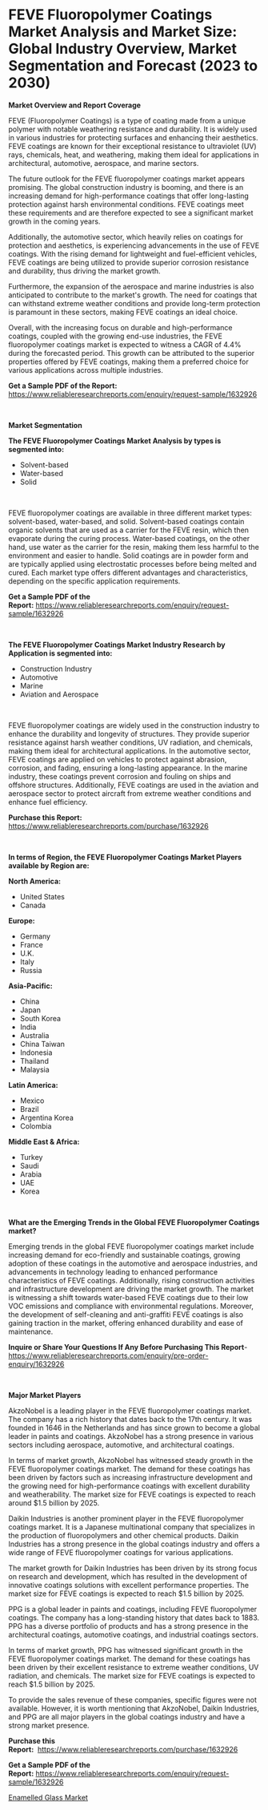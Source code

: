 <p><h1>FEVE Fluoropolymer Coatings Market Analysis and Market Size: Global Industry Overview, Market Segmentation and Forecast (2023 to 2030)</h1></p><p><strong>Market Overview and Report Coverage</strong></p>
<p><p>FEVE (Fluoropolymer Coatings) is a type of coating made from a unique polymer with notable weathering resistance and durability. It is widely used in various industries for protecting surfaces and enhancing their aesthetics. FEVE coatings are known for their exceptional resistance to ultraviolet (UV) rays, chemicals, heat, and weathering, making them ideal for applications in architectural, automotive, aerospace, and marine sectors.</p><p>The future outlook for the FEVE fluoropolymer coatings market appears promising. The global construction industry is booming, and there is an increasing demand for high-performance coatings that offer long-lasting protection against harsh environmental conditions. FEVE coatings meet these requirements and are therefore expected to see a significant market growth in the coming years.</p><p>Additionally, the automotive sector, which heavily relies on coatings for protection and aesthetics, is experiencing advancements in the use of FEVE coatings. With the rising demand for lightweight and fuel-efficient vehicles, FEVE coatings are being utilized to provide superior corrosion resistance and durability, thus driving the market growth.</p><p>Furthermore, the expansion of the aerospace and marine industries is also anticipated to contribute to the market's growth. The need for coatings that can withstand extreme weather conditions and provide long-term protection is paramount in these sectors, making FEVE coatings an ideal choice.</p><p>Overall, with the increasing focus on durable and high-performance coatings, coupled with the growing end-use industries, the FEVE fluoropolymer coatings market is expected to witness a CAGR of 4.4% during the forecasted period. This growth can be attributed to the superior properties offered by FEVE coatings, making them a preferred choice for various applications across multiple industries.</p></p>
<p><strong>Get a Sample PDF of the Report:</strong> <a href="https://www.reliableresearchreports.com/enquiry/request-sample/1632926">https://www.reliableresearchreports.com/enquiry/request-sample/1632926</a></p>
<p>&nbsp;</p>
<p><strong>Market Segmentation</strong></p>
<p><strong>The FEVE Fluoropolymer Coatings Market Analysis by types is segmented into:</strong></p>
<p><ul><li>Solvent-based</li><li>Water-based</li><li>Solid</li></ul></p>
<p>&nbsp;</p>
<p><p>FEVE fluoropolymer coatings are available in three different market types: solvent-based, water-based, and solid. Solvent-based coatings contain organic solvents that are used as a carrier for the FEVE resin, which then evaporate during the curing process. Water-based coatings, on the other hand, use water as the carrier for the resin, making them less harmful to the environment and easier to handle. Solid coatings are in powder form and are typically applied using electrostatic processes before being melted and cured. Each market type offers different advantages and characteristics, depending on the specific application requirements.</p></p>
<p><strong>Get a Sample PDF of the Report:</strong>&nbsp;<a href="https://www.reliableresearchreports.com/enquiry/request-sample/1632926">https://www.reliableresearchreports.com/enquiry/request-sample/1632926</a></p>
<p>&nbsp;</p>
<p><strong>The FEVE Fluoropolymer Coatings Market Industry Research by Application is segmented into:</strong></p>
<p><ul><li>Construction Industry</li><li>Automotive</li><li>Marine</li><li>Aviation and Aerospace</li></ul></p>
<p>&nbsp;</p>
<p><p>FEVE fluoropolymer coatings are widely used in the construction industry to enhance the durability and longevity of structures. They provide superior resistance against harsh weather conditions, UV radiation, and chemicals, making them ideal for architectural applications. In the automotive sector, FEVE coatings are applied on vehicles to protect against abrasion, corrosion, and fading, ensuring a long-lasting appearance. In the marine industry, these coatings prevent corrosion and fouling on ships and offshore structures. Additionally, FEVE coatings are used in the aviation and aerospace sector to protect aircraft from extreme weather conditions and enhance fuel efficiency.</p></p>
<p><strong>Purchase this Report:</strong>&nbsp; <a href="https://www.reliableresearchreports.com/purchase/1632926">https://www.reliableresearchreports.com/purchase/1632926</a></p>
<p>&nbsp;</p>
<p><strong>In terms of Region, the FEVE Fluoropolymer Coatings Market Players available by Region are:</strong></p>
<p>
    <p> <strong> North America: </strong>
        <ul>
            <li>United States</li>
            <li>Canada</li>
        </ul>
        </p> 
    <p> <strong> Europe: </strong>
        <ul>
            <li>Germany</li>
            <li>France</li>
            <li>U.K.</li>
            <li>Italy</li>
            <li>Russia</li>
        </ul>
        </p> 
    <p> <strong> Asia-Pacific: </strong>
        <ul>
            <li>China</li>
            <li>Japan</li>
            <li>South Korea</li>
            <li>India</li>
            <li>Australia</li>
            <li>China Taiwan</li>
            <li>Indonesia</li>
            <li>Thailand</li>
            <li>Malaysia</li>
        </ul>
        </p> 
    <p> <strong> Latin America: </strong>
        <ul>
            <li>Mexico</li>
            <li>Brazil</li>
            <li>Argentina Korea</li>
            <li>Colombia</li>
        </ul>
        </p> 
    <p> <strong> Middle East & Africa: </strong>
        <ul>
            <li>Turkey</li>
            <li>Saudi</li>
            <li>Arabia</li>
            <li>UAE</li>
            <li>Korea</li>
        </ul>
    </p>
    </p>
<p>&nbsp;</p>
<p><strong>What are the Emerging Trends in the Global FEVE Fluoropolymer Coatings market?</strong></p>
<p><p>Emerging trends in the global FEVE fluoropolymer coatings market include increasing demand for eco-friendly and sustainable coatings, growing adoption of these coatings in the automotive and aerospace industries, and advancements in technology leading to enhanced performance characteristics of FEVE coatings. Additionally, rising construction activities and infrastructure development are driving the market growth. The market is witnessing a shift towards water-based FEVE coatings due to their low VOC emissions and compliance with environmental regulations. Moreover, the development of self-cleaning and anti-graffiti FEVE coatings is also gaining traction in the market, offering enhanced durability and ease of maintenance.</p></p>
<p><strong>Inquire or Share Your Questions If Any Before Purchasing This Report</strong>- <a href="https://www.reliableresearchreports.com/enquiry/pre-order-enquiry/1632926">https://www.reliableresearchreports.com/enquiry/pre-order-enquiry/1632926</a></p>
<p>&nbsp;</p>
<p><strong>Major Market Players</strong></p>
<p><p>AkzoNobel is a leading player in the FEVE fluoropolymer coatings market. The company has a rich history that dates back to the 17th century. It was founded in 1646 in the Netherlands and has since grown to become a global leader in paints and coatings. AkzoNobel has a strong presence in various sectors including aerospace, automotive, and architectural coatings.</p><p>In terms of market growth, AkzoNobel has witnessed steady growth in the FEVE fluoropolymer coatings market. The demand for these coatings has been driven by factors such as increasing infrastructure development and the growing need for high-performance coatings with excellent durability and weatherability. The market size for FEVE coatings is expected to reach around $1.5 billion by 2025.</p><p>Daikin Industries is another prominent player in the FEVE fluoropolymer coatings market. It is a Japanese multinational company that specializes in the production of fluoropolymers and other chemical products. Daikin Industries has a strong presence in the global coatings industry and offers a wide range of FEVE fluoropolymer coatings for various applications.</p><p>The market growth for Daikin Industries has been driven by its strong focus on research and development, which has resulted in the development of innovative coatings solutions with excellent performance properties. The market size for FEVE coatings is expected to reach $1.5 billion by 2025.</p><p>PPG is a global leader in paints and coatings, including FEVE fluoropolymer coatings. The company has a long-standing history that dates back to 1883. PPG has a diverse portfolio of products and has a strong presence in the architectural coatings, automotive coatings, and industrial coatings sectors.</p><p>In terms of market growth, PPG has witnessed significant growth in the FEVE fluoropolymer coatings market. The demand for these coatings has been driven by their excellent resistance to extreme weather conditions, UV radiation, and chemicals. The market size for FEVE coatings is expected to reach $1.5 billion by 2025.</p><p>To provide the sales revenue of these companies, specific figures were not available. However, it is worth mentioning that AkzoNobel, Daikin Industries, and PPG are all major players in the global coatings industry and have a strong market presence.</p></p>
<p><strong>Purchase this Report:</strong>&nbsp;&nbsp;<a href="https://www.reliableresearchreports.com/purchase/1632926">https://www.reliableresearchreports.com/purchase/1632926</a></p>
<p></p>
<p><strong>Get a Sample PDF of the Report:</strong>&nbsp;<a href="https://www.reliableresearchreports.com/enquiry/request-sample/1632926">https://www.reliableresearchreports.com/enquiry/request-sample/1632926</a></p>
<p><p><a href="https://github.com/RickHolmes3/Market-Research-Report-List-2/blob/main/enamelled-glass-market.md">Enamelled Glass Market</a></p></p>